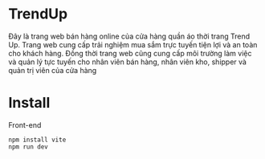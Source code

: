 # TrendUp
Đây là trang web bán hàng online của cửa hàng quần áo thời trang Trend Up. Trang web cung cấp trải nghiệm mua sắm trực tuyến tiện lợi và an toàn cho khách hàng. Đồng thời trang web cũng cung cấp môi trường làm việc và quản lý tực tuyến cho nhân viên bán hàng, nhân viên kho, shipper và quản trị viên của cửa hàng

# Install
Front-end

```
npm install vite
npm run dev
```